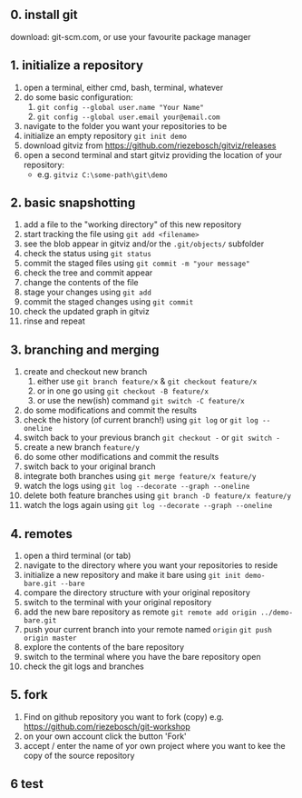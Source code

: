 ## 0. install git

download: git-scm.com, or use your favourite package manager

## 1. initialize a repository

1. open a terminal, either cmd, bash, terminal, whatever
1. do some basic configuration:
    1. `git config --global user.name "Your Name"`
    1. `git config --global user.email your@email.com`
1. navigate to the folder you want your repositories to be
1. initialize an empty repository `git init demo`
1. download gitviz from https://github.com/riezebosch/gitviz/releases
1. open a second terminal and start gitviz providing the location of your repository:
    * e.g. `gitviz C:\some-path\git\demo`

## 2. basic snapshotting

1. add a file to the "working directory" of this new repository
1. start tracking the file using `git add <filename>`
1. see the blob appear in gitviz and/or the `.git/objects/` subfolder
1. check the status using `git status`
1. commit the staged files using `git commit -m "your message"`
1. check the tree and commit appear
1. change the contents of the file
1. stage your changes using `git add`
1. commit the staged changes using `git commit`
1. check the updated graph in gitviz
1. rinse and repeat

## 3. branching and merging

1. create and checkout new branch
    1. either use `git branch feature/x` & `git checkout feature/x`
    1. or in one go using `git checkout -B feature/x`
    1. or use the new(ish) command `git switch -C feature/x`
1. do some modifications and commit the results
1. check the history (of current branch!) using `git log` or `git log --oneline`
1. switch back to your previous branch `git checkout -` or `git switch -`
1. create a new branch `feature/y`
1. do some other modifications and commit the results
1. switch back to your original branch
1. integrate both branches using `git merge feature/x feature/y`
1. watch the logs using `git log --decorate --graph --oneline`
1. delete both feature branches using `git branch -D feature/x feature/y`
1. watch the logs again using `git log --decorate --graph --oneline`

## 4. remotes

1. open a third terminal (or tab)
1. navigate to the directory where you want your repositories to reside
1. initialize a new repository and make it bare using `git init demo-bare.git --bare`
1. compare the directory structure with your original repository
1. switch to the terminal with your original repository
1. add the new bare repository as remote `git remote add origin ../demo-bare.git`
1. push your current branch into your remote named `origin` `git push origin master`
1. explore the contents of the bare repository
1. switch to the terminal where you have the bare repository open
1. check the git logs and branches

## 5. fork 

1. Find on github repository you want to fork (copy) e.g. https://github.com/riezebosch/git-workshop
1. on your own account click the button 'Fork'
1. accept / enter the name of yor own project where you want to kee the copy of the source repository

## 6 test
